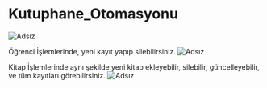 # Kutuphane_Otomasyonu
![Adsız](https://user-images.githubusercontent.com/116725248/234408204-c55ba7ba-4970-47c9-9664-8c435cf5ff7e.png)


Öğrenci İşlemlerinde, yeni kayıt yapıp silebilirsiniz.
![Adsız](https://user-images.githubusercontent.com/116725248/234408776-0359b4dd-1b57-47d4-a355-3d860ca406fe.png)


Kitap İşlemlerinde aynı şekilde yeni kitap ekleyebilir, silebilir, güncelleyebilir, ve tüm kayıtları görebilirsiniz.
![Adsız](https://user-images.githubusercontent.com/116725248/234409393-0c4623ad-e967-4bd7-a6c6-63ec54562494.png)

 
